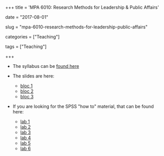 +++
title = 'MPA 6010: Research Methods for Leadership & Public Affairs'

date = "2017-08-01"

slug =  "mpa-6010-research-methods-for-leadership-public-affairs"

categories = ["Teaching"]

tags = ["Teaching"]

+++

- The syllabus can be [found here](https://aniruhil.org/teaching/mpa1/syllabus.pdf)

- The slides are here: 
  - [bloc 1](https://aniruhil.org/teaching/mpa1/slides/module01.html) 
  - [bloc 2](https://aniruhil.org/teaching/mpa1/slides/mpa60102.pdf)   
  - [bloc 3](https://aniruhil.org/teaching/mpa1/slides/mpa60103.pdf)  
 
- If you are looking for the SPSS "how to" material, that can be found here:
  - [lab 1](https://aniruhil.org/teaching/mpa1/labs/SPSS_Tutorial_01.html)
  - [lab 2](https://aniruhil.org/teaching/mpa1/labs/SPSS_Tutorial_02.html)
  - [lab 3](https://aniruhil.org/teaching/mpa1/labs/SPSS_Tutorial_03.html)
  - [lab 4](https://aniruhil.org/teaching/mpa1/labs/SPSS_Tutorial_04.html)  
  - [lab 5](https://aniruhil.org/teaching/mpa1/labs/SPSS_Tutorial_05.html)  
  - [lab 6](https://aniruhil.org/teaching/mpa1/labs/SPSS_Tutorial_06.html)


